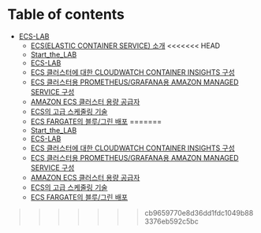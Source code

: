 # Table of contents

* [ECS-LAB](README.md)
  * [ECS(ELASTIC CONTAINER SERVICE) 소개](readme/1.introduction.md)
<<<<<<< HEAD
  * [Start\_the\_LAB](readme/2.start-the-workshop.md)
  * [ECS-LAB](readme/3.microservices.md)
  * [ECS 클러스터에 대한 CLOUDWATCH CONTAINER INSIGHTS 구성](readme/4.container-insights.md)
  * [ECS 클러스터용 PROMETHEUS/GRAFANA용 AMAZON MANAGED SERVICE 구성](readme/5.amp-amg.md)
  * [AMAZON ECS 클러스터 용량 공급자](readme/6.capacity-providers.md)
  * [ECS의 고급 스케줄링 기술](readme/7.advanced-scheduling.md)
  * [ECS FARGATE의 블루/그린 배포](readme/8.blue-green-deployments.md)
=======
  * [Start\_the\_LAB](readme/2.start\_the\_workshop.md)
  * [ECS-LAB](readme/3.microservices.md)
  * [ECS 클러스터에 대한 CLOUDWATCH CONTAINER INSIGHTS 구성](readme/4.container\_insights.md)
  * [ECS 클러스터용 PROMETHEUS/GRAFANA용 AMAZON MANAGED SERVICE 구성](readme/5.amp\_amg.md)
  * [AMAZON ECS 클러스터 용량 공급자](readme/6.capacity\_providers.md)
  * [ECS의 고급 스케줄링 기술](readme/7.advanced\_scheduling.md)
  * [ECS FARGATE의 블루/그린 배포](readme/8.blue\_green\_deployments.md)
>>>>>>> cb9659770e8d36dd1fdc1049b883376eb592c5bc
